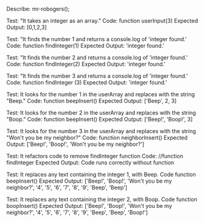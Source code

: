 Describe: mr-robogers();

Test: "It takes an integer as an array." 
Code: function userInput(3)
Expected Output: [0,1,2,3]

Test: "It finds the number 1 and returns a console.log of 'integer found.'
Code: function findInteger(1)
Expected Output: 'integer found.'

Test: "It finds the number 2 and returns a console.log of 'integer found.'
Code: function findInteger(2)
Expected Output: 'integer found.'

Test: "It finds the number 3 and returns a console.log of 'integer found.'
Code: function findInteger (3)
Expected Output: 'integer found.'

Test: It looks for the number 1 in the userArray and replaces with the string "Beep."
Code: function beepInsert()
Expected Output: ['Beep', 2, 3]

Test: It looks for the number 2 in the userArray and replaces with the string "Boop."
Code: function beepInsert()
Expected Output: ['Beep!', 'Boop!', 3]

Test: It looks for the number 3 in the userArray and replaces with the string "Won't you be my neighbor?"
Code: function neighborInsert()
Expected Output: ['Beep!', 'Boop!', 'Won't you be my neighbor?']

Test: It refactors code to remove findInteger function
Code: //function findInteger
Expected Output: Code runs correctly without function

Test: It replaces any text containing the integer 1, with Beep.
Code function beepInsert()
Expected Output: ['Beep!', 'Boop!', 'Won't you be my neighbor?', '4', '5', '6', '7', '8', '9', 'Beep', 'Beep']

Test: It replaces any text containing the integer 2, with Boop.
Code function boopInsert()
Expected Output: ['Beep!', 'Boop!', 'Won't you be my neighbor?', '4', '5', '6', '7', '8', '9', 'Beep', 'Beep', 'Boop!']






